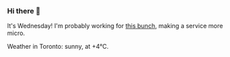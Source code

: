 ### Hi there :wave:

It's Wednesday! I'm probably working for [this bunch](https://github.com/kohofinancial), making a service more micro.

Weather in Toronto: sunny, at +4°C.

